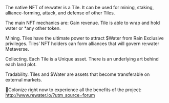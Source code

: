 The native NFT of re:water is a Tile. It can be used for mining, staking, alliance-forming, attack, and defense of other Tiles.

The main NFT mechanics are:
Gain revenue. Tile is able to wrap and hold water or *any other token. 

Mining. Tiles have the ultimate power to attract $Water from Rain
Exclusive privileges. Tiles’ NFT holders can form alliances that will govern re:water Metaverse.

Сollecting. Each Tile is a Unique asset. There is an underlying art behind each land plot.

Tradability. Tiles and $Water are assets that become transferable on external markets.

🤩Colonize right now to experience all the benefits of the project: http://www.rewater.io/?utm_source=forum
